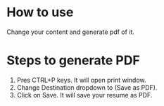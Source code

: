 # How to use
  Change your content and generate pdf of it.

# Steps to generate PDF
  1. Pres CTRL+P keys. It will open print window.
  2. Change Destination dropdown to (Save as PDF).
  3. Click on Save. It will save your resume as PDF.

